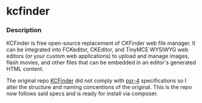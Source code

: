 # kcfinder

### Description
KCFinder is free open-source replacement of CKFinder web file manager. It can be integrated into FCKeditor, CKEditor, and TinyMCE WYSIWYG web editors (or your custom web applications) to upload and manage images, flash movies, and other files that can be embedded in an editor's generated HTML content.

The original repo [KCFinder](http://kcfinder.sunhater.com/) did not comply with [psr-4](http://www.php-fig.org/psr/psr-4/) specifications so I alter the structure and naming concentions of the original. This is the repo now follows said specs and is ready for install via composer.